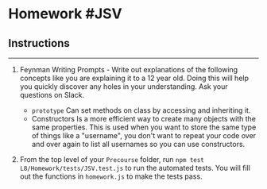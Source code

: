 # Homework #JSV

## Instructions

---

1. Feynman Writing Prompts - Write out explanations of the following concepts like you are explaining it to a 12 year old. Doing this will help you quickly discover any holes in your understanding. Ask your questions on Slack.

   - `prototype`
     Can set methods on class by accessing and inheriting it.
   - Constructors
     Is a more efficient way to create many objects with the same properties. This is used when you want to store the same type of things like a "username", you don't want to repeat your code over and over again to list all usernames so you can use constructors.

2. From the top level of your `Precourse` folder, run `npm test L8/Homework/tests/JSV.test.js` to run the automated tests. You will fill out the functions in `homework.js` to make the tests pass.
